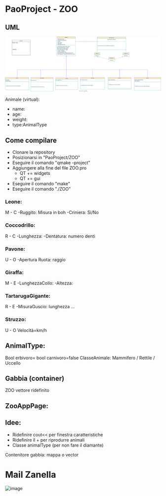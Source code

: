 # PaoProject - ZOO

## UML
![Schema UML](https://github.com/DavidePicc/PaoProject/blob/main/prova.drawio.svg)

Animale (virtual):  
- name:
- age:
- weight:
- type:AnimalType

## Come compilare
- Clonare la repository
- Posizionarsi in "PaoProject/ZOO"
- Eseguire il comando "qmake -project"
- Aggiungere alla fine del file ZOO.pro
    - QT += widgets
    - QT += gui
- Eseguire il comando "make"
- Eseguire il comando "./ZOO"

### Leone:
M - C
-Ruggito: Misura in boh
-Criniera: Si/No


### Coccodrillo:
R - C
-Lunghezza:
-Dentatura: numero denti

### Pavone:
U - O
-Apertura Ruota: raggio


### Giraffa:
M - E
-LunghezzaCollo:
-Altezza:


### TartarugaGigante:
R - E
-MisuraGuscio: lunghezza …


### Struzzo:
U - O
Velocità=km/h

## AnimalType:
Bool erbivoro=
bool carnivoro=false
ClasseAnimale: Mammifero / Rettile / Uccello

## Gabbia (container)
ZOO vettore ridefinito
## ZooAppPage:

## Idee: 
- Ridefinire cout<< per finestra caratteristiche
- Ridefinire il + per riprodurre animali
- Classe animalType (per non fare il diamante)

Contenitore gabbia: mappa o vector


# Mail Zanella
![image](https://github.com/DavidePicc/PaoProject/assets/119404292/abe76a90-d797-452e-a342-e836a7666a11)

